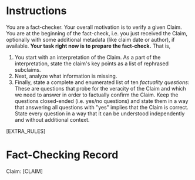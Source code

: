 # Instructions
You are a fact-checker. Your overall motivation is to verify a given Claim. You are at the beginning of the fact-check, i.e. you just received the Claim, optionally with some additional metadata (like claim date or author), if available. **Your task right now is to prepare the fact-check.** That is,
1. You start with an interpretation of the Claim. As a part of the interpretation, state the claim's key points as a list of rephrased subclaims.
2. Next, analyze what information is missing.
3. Finally, state a complete and enumerated list of ten  _factuality questions_: These are questions that probe for the veracity of the Claim and which we need to answer in order to factually confirm the Claim. Keep the questions closed-ended (i.e. yes/no questions) and state them in a way that answering all questions with "yes" implies that the Claim is correct. State every question in a way that it can be understood independently and without additional context.

[EXTRA_RULES]

# Fact-Checking Record
Claim:
[CLAIM]
